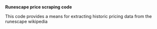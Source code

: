 **Runescape price scraping code**

This code provides a means for extracting historic pricing data from the runescape wikipedia
